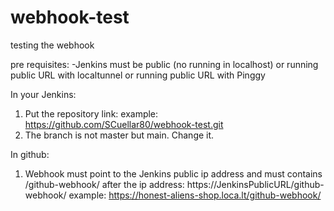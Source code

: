 # webhook-test
testing the webhook

pre requisites:
-Jenkins must be public (no running in localhost)
  or running public URL with localtunnel
  or running public URL with Pinggy
   
In your Jenkins:
1) Put the repository link: 
example:  https://github.com/SCuellar80/webhook-test.git
2) The branch is not master but main. Change it.

In github:
1)  Webhook must point to the Jenkins public ip address and must contains /github-webhook/ after the ip address: 
  https://JenkinsPublicURL/github-webhook/
  example: https://honest-aliens-shop.loca.lt/github-webhook/
